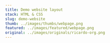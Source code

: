 ```yaml
---
title: Demo website layout
stack: HTML & CSS
slug: demo-website
thumb: ../images/thumbs/webpage.png
featured: ../images/featured/webpage.png
original: ../images/originals/ricardo-org.png
---
```

